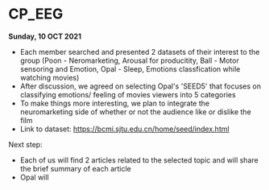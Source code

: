 # CP_EEG

**Sunday, 10 OCT 2021**
- Each member searched and presented 2 datasets of their interest to the group
(Poon - Neromarketing, Arousal for producitity, Ball - Motor sensoring and Emotion, Opal - Sleep, Emotions classfication while watching movies)
- After discussion, we agreed on selecting Opal's 'SEED5' that focuses on classifying emotions/ feeling of movies viewers into 5 categories
- To make things more interesting, we plan to integrate the neuromarketing side of whether or not the audience like or dislike the film
- Link to dataset: https://bcmi.sjtu.edu.cn/home/seed/index.html

Next step:  
- Each of us will find 2 articles related to the selected topic and will share the brief summary of each article
- Opal will

